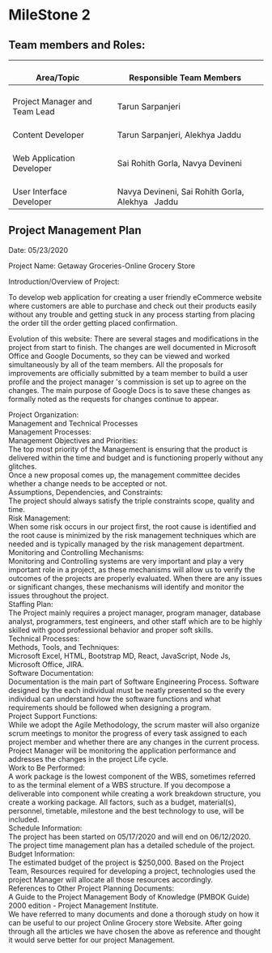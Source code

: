 # MileStone 2
## Team members and Roles:
<table>
<thead>
  <tr>
    <th>&nbsp;&nbsp;&nbsp;<br>Area/Topic&nbsp;&nbsp;&nbsp;</th>
    <th>&nbsp;&nbsp;&nbsp;<br>Responsible Team Members&nbsp;&nbsp;&nbsp;</th>
  </tr>
</thead>
<tbody>
  <tr>
    <td>&nbsp;&nbsp;&nbsp;<br>Project Manager and Team Lead&nbsp;&nbsp;&nbsp;</td>
    <td>&nbsp;&nbsp;&nbsp;<br>Tarun Sarpanjeri&nbsp;&nbsp;&nbsp;</td>
  </tr>
  <tr>
    <td>&nbsp;&nbsp;&nbsp;<br>Content Developer&nbsp;&nbsp;&nbsp;</td>
    <td>&nbsp;&nbsp;&nbsp;<br>Tarun Sarpanjeri, Alekhya Jaddu&nbsp;&nbsp;&nbsp;</td>
  </tr>
  <tr>
    <td>&nbsp;&nbsp;&nbsp;<br>Web Application Developer&nbsp;&nbsp;&nbsp;</td>
    <td>&nbsp;&nbsp;&nbsp;<br>Sai Rohith Gorla, Navya Devineni&nbsp;&nbsp;&nbsp;</td>
  </tr>
  <tr>
    <td>&nbsp;&nbsp;&nbsp;<br>User Interface Developer&nbsp;&nbsp;&nbsp;</td>
    <td>&nbsp;&nbsp;&nbsp;<br>Navya Devineni, Sai Rohith Gorla, Alekhya&nbsp;&nbsp;&nbsp;Jaddu&nbsp;&nbsp;&nbsp;</td>
  </tr>
</tbody>
</table>

## Project Management Plan
Date: 05/23/2020 <br>

Project Name: Getaway Groceries-Online Grocery Store<br>

Introduction/Overview of Project:

To develop web application for creating a user friendly eCommerce website where customers are able to purchase and check out their products easily without any trouble and getting stuck in any process starting from placing the order till the order getting placed confirmation. <br>

Evolution of this website: 
There are several stages and modifications in the project from start to finish. The changes are well documented in Microsoft Office and Google Documents, so they can be viewed and worked simultaneously by all of the team members. All the proposals for improvements are officially submitted by a team member to build a user profile and the project manager 's commission is set up to agree on the changes. The main purpose of Google Docs is to save these changes as formally noted as the requests for changes continue to appear.<br>
 
Project Organization:
<br>
Management and Technical Processes<br>
Management Processes:<br>
Management Objectives and Priorities:<br>
The top most priority of the Management is ensuring that the product is delivered within the time and budget and is functioning properly without any glitches.<br>
Once a new proposal comes up, the management committee decides whether a change needs to be accepted or not.<br>
Assumptions, Dependencies, and Constraints:<br>
The project should always satisfy the triple constraints scope, quality and time.<br>
Risk Management:<br>
 When some risk occurs in our project first, the root cause is identified and the root cause is minimized by the risk management techniques which are needed and is typically managed by the risk management department.<br>
Monitoring and Controlling Mechanisms:<br>
Monitoring and Controlling systems are very important and play a very important role in a project, as these mechanisms will allow us to verify the outcomes of the projects are properly evaluated. When there are any issues or significant changes, these mechanisms will identify and monitor the issues throughout the project.<br>
Staffing Plan:<br>
The Project mainly requires a project manager, program manager, database analyst, programmers, test engineers, and other staff which are to be highly skilled with good professional behavior and proper soft skills.<br>
Technical Processes:<br>
Methods, Tools, and Techniques:<br>
Microsoft Excel, HTML, Bootstrap MD, React, JavaScript, Node Js, Microsoft Office, JIRA.<br>
Software Documentation:<br>
Documentation is the main part of Software Engineering Process. Software designed by the each individual must be neatly presented so the every individual can understand how the software functions and what requirements should be followed when designing a program.<br>
Project Support Functions:<br>
While we adopt the Agile Methodology, the scrum master will also organize scrum meetings to monitor the progress of every task assigned to each project member and whether there are any changes in the current process.<br>
Project Manager will be monitoring the application performance and addresses the changes in the project Life cycle.<br>
Work to Be Performed:<br>
A work package is the lowest component of the WBS, sometimes referred to as the terminal element of a WBS structure. If you decompose a deliverable into component while creating a work breakdown structure, you create a working package. All factors, such as a budget, material(s), personnel, timetable, milestone and the best technology to use, will be included.<br>
 Schedule Information:<br>
The project has been started on 05/17/2020 and will end on 06/12/2020. The project time management plan has a detailed schedule of the project.<br>
Budget Information:<br>
The estimated budget of the project is $250,000. Based on the Project Team, Resources required for developing a project, technologies used the project Manager will allocate all those resources accordingly.<br>
References to Other Project Planning Documents:<br>
A Guide to the Project Management Body of Knowledge (PMBOK Guide) 2000 edition - Project Management Institute.<br>
We have referred to many documents and done a thorough study on how it can be useful to our project Online Grocery store Website. After going through all the articles we have chosen the above as reference and thought it would serve better for our project Management.<br>
